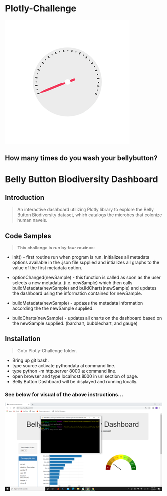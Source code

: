 # Plotly-Challenge

![gauge](images/gauge.gif)

## How many times do you wash your bellybutton?
# Belly Button Biodiversity Dashboard

## Introduction

> An interactive dashboard utilizing Plotly library to explore the Belly Button Biodiversity
dataset, which catalogs the microbes that colonize human navels.

## Code Samples

> This challenge is run by four routines:
* init() - first routine run when program is run. Initializes all metadata options available in the .json file supplied and intializes all graphs to the value of the first metadata option.

* optionChanged(newSample) - this function is called as soon as the user selects a new metadata..(i.e. newSample) which then calls buildMetadata(newSample) and buildCharts(newSample) and updates the dashboard using the information contained for newSample.

* buildMetadata(newSample) - updates the metadata information according the the newSample supplied.

* buildCharts(newSample) - updates all charts on the dashboard based on the newSample supplied. (barchart, bubblechart, and gauge)




## Installation

> Goto Plotly-Challenge folder.
* Bring up git bash.
* type source activate pythondata at command line.
* type python -m http.server 8000 at command line.
* open browser and type localhost:8000 in url section of page.
* Belly Button Dashboard will be displayed and running locally.

### See below for visual of the above instructions...

![dashboard](images/dashboard.png)